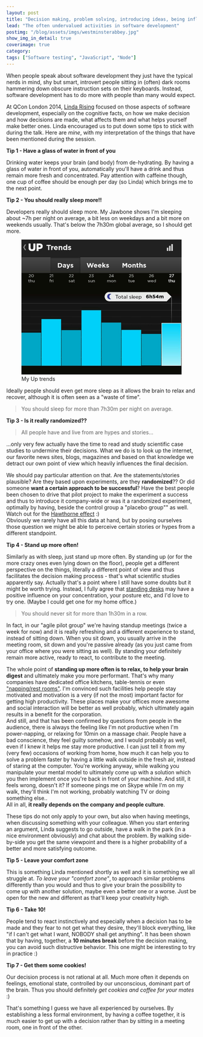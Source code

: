 ```yaml
---
layout: post
title: "Decision making, problem solving, introducing ideas, being influencial"
lead: "The often undervalued activities in software development"
postimg: "/blog/assets/imgs/westminsterabbey.jpg"
show_img_in_detail: true
coverimage: true
category:
tags: ["Software testing", "JavaScript", "Node"]
---
```


When people speak about software development they just have the typical nerds in mind, shy but smart, introvert people sitting in (often) dark rooms hammering down obscure instruction sets on their keyboards. Instead, software development has to do more with people than many would expect.

At QCon London 2014, [Linda Rising](http://twitter.com/RisingLinda) focused on those aspects of software development, especially on the cognitive facts, on how we make decision and how decisions are made, what affects them and what helps yourself make better ones. Linda encouraged us to put down some tips to stick with during the talk. Here are _mine_, with my interpretation of the things that have been mentioned during the session.

**Tip 1 - Have a glass of water in front of you**

Drinking water keeps your brain (and body) from de-hydrating. By having a glass of water in front of you, automatically you'll have a drink and thus remain more fresh and concentrated. Pay attention with caffeine though, one cup of coffee should be enough per day (so Linda) which brings me to the next point.

**Tip 2 - You should really sleep more!!**

Developers really should sleep more. My Jawbone shows I'm sleeping about ~7h per night on average, a bit less on weekdays and a bit more on weekends usually. That's below the 7h30m global average, so I should get more.

<figure>
  <img src="/blog/assets/imgs/jawbonesleep.jpg" />
  <figcaption>My Up trends</figcaption>
</figure>

Ideally people should even get more sleep as it allows the brain to relax and recover, although it is often seen as a "waste of time".

> You should sleep for more than 7h30m per night on average.

**Tip 3 - Is it really randomized??**

> All people have and live from are hypes and stories...

...only very few actually have the time to read and study scientific case studies to undermine their decisions. What we do is to look up the internet, our favorite news sites, blogs, magazines and based on that knowledge we detract our own point of view which heavily influences the final decision.

We should pay particular attention on that. Are the statements/stories plausible? Are they based upon experiments, are they **randomized**?? Or did someone **want a certain approach to be successful**? Have the best people been chosen to drive that pilot project to make the experiment a success and thus to introduce it company-wide or was it a randomized experiment, optimally by having, beside the control group a "placebo group"" as well. Watch out for the [Hawthorne effect](http://en.wikipedia.org/wiki/Hawthorne_effect) :)  
Obviously we rarely have all this data at hand, but by posing ourselves those question we might be able to perceive certain stories or hypes from a different standpoint.

**Tip 4 - Stand up more often!**

Similarly as with sleep, just stand up more often. By standing up (or for the more crazy ones even lying down on the floor), people get a different perspective on the things, literally a different point of view and thus facilitates the decision making process - that's what scientific studies apparently say. Actually that's a point where I still have some doubts but it might be worth trying. Instead, I fully agree that [standing desks](https://www.google.com/search?site=&tbm=isch&source=hp&biw=1161&bih=765&q=standing+desk&oq=standing+desk&gs_l=img.3.0.0l10.508.2029.0.3037.13.11.0.0.0.0.244.1201.6j4j1.11.0....0...1ac.1.36.img..7.6.469.m9up-SOLOTY&qscrl=1) may have a positive influence on your concentration, your posture etc, and I'd love to try one. (Maybe I could get one for my home office.)

> You should never sit for more than 1h30m in a row.

In fact, in our "agile pilot group" we're having standup meetings (twice a week for now) and it is really refreshing and a different experience to stand, instead of sitting down. When you sit down, you usually arrive in the meeting room, sit down and you're passive already (as you just came from your office where you were sitting as well). By standing your definitely remain more active, ready to react, to contribute to the meeting.

The whole point of **standing up more often is to relax, to help your brain digest** and ultimately make you more performant. That's why many companies have dedicated office kitchens, table-tennis or even ["napping/rest rooms"](https://www.google.it/search?q=nap+pillow&es_sm=119&qscrl=1&tbm=isch&tbo=u&source=univ&sa=X&ei=MAoVU5PdGPOe7Aan7oGwCw&ved=0CDcQsAQ&biw=1161&bih=765#q=nap+pillow&qscrl=1&tbas=0&tbm=isch). I'm convinced such facilities help people stay motivated and motivation is a very (if not the most) important factor for getting high productivity. These places make your offices more awesome and social interaction will be better as well probably, which ultimately again results in a benefit for the corporation.  
And still, and that has been confirmed by questions from people in the audience, there is always the feeling like I'm not productive when I'm power-napping, or relaxing for 10min on a massage chair. People have a bad conscience, they feel guilty somehow, and I would probably as well, even if I knew it helps me stay more productive. I can just tell it from my (very few) occasions of working from home, how much it can help you to solve  a problem faster by having a little walk outside in the fresh air, instead of staring at the computer. You're working anyway, while walking you manipulate your mental model to ultimately come up with a solution which you then implement once you're back in front of your machine. And still, it feels wrong, doesn't it? If someone pings me on Skype while I'm on my walk, they'll think I'm not working, probably watching TV or doing something else..  
All in all, **it really depends on the company and people culture**.

These tips do not only apply to your own, but also when having meetings, when discussing something with your colleague. When you start entering an argument, Linda suggests to go outside, have a walk in the park (in a nice environment obviously) and chat about the problem. By walking side-by-side you get the same viewpoint and there is a higher probability of a better and more satisfying outcome.

**Tip 5 - Leave your comfort zone**

This is something Linda mentioned shortly as well and it is something we all struggle at. _To leave your "comfort zone"_, to approach similar problems differently than you would and thus to give your brain the possibility to come up with another solution, maybe even a better one or a worse. Just be open for the new and different as that'll keep your creativity high.

**Tip 6 - Take 10!**

People tend to react instinctively and especially when a decision has to be made and they fear to not get what they desire, they'll block everything, like "if I can't get what I want, NOBODY shall get anything". It has been shown that by having, together, a **10 minutes break** before the decision making, you can avoid such distructive behavior. This one might be interesting to try in practice :)

**Tip 7 - Get them some cookies!**

Our decision process is not rational at all. Much more often it depends on feelings, emotional state, controlled by our unconscious, dominant part of the brain. Thus you should definitely _get cookies and coffee for your mates_ :)

That's something I guess we have all experienced by ourselves. By establishing a less formal environment, by having a coffee together, it is much easier to get up with a decision rather than by sitting in a meeting room, one in front of the other.

[lindaTwitterProfile]: http://twitter.com/RisingLinda
